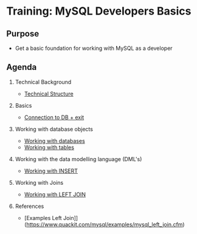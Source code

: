 # Training: MySQL Developers Basics 

## Purpose 

  * Get a basic foundation for working with MySQL as a developer 

## Agenda 

  1. Technical Background 
     * [Technical Structure](/technical-background/basics.md)
 
  1. Basics 
     * [Connection to DB + exit](/basics/connection-db.md) 
     
  1. Working with database objects 
     * [Working with databases](/database-objects/databases.md) 
     * [Working with tables](/database-objects/tables.md) 
     
  1. Working with the data modelling language (DML's)
     * [Working with INSERT](/data-modelling-commands/insert.md)
     
  1. Working with Joins 
     * [Working with LEFT JOIN](/joins/left-join.md)
     
  1. References 
     * [Examples Left Join]](https://www.quackit.com/mysql/examples/mysql_left_join.cfm)
    
     
  
